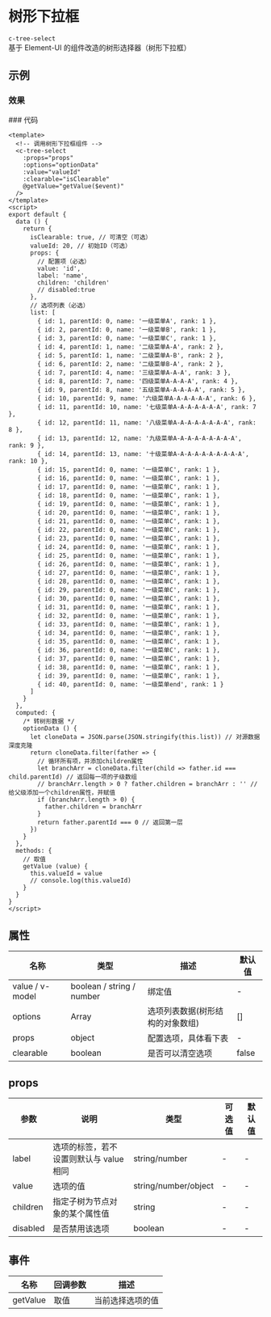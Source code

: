 # 树形下拉框

`c-tree-select`  
基于 Element-UI 的组件改造的树形选择器（树形下拉框）

## 示例

### 效果

<ClientOnly>
<Demo>
  <TreeSelectDemo />
  <!-- <SearchDropdownDemo /> -->

</Demo>
</ClientOnly>
### 代码

```vue
<template>
  <!-- 调用树形下拉框组件 -->
  <c-tree-select
    :props="props"
    :options="optionData"
    :value="valueId"
    :clearable="isClearable"
    @getValue="getValue($event)"
  />
</template>
<script>
export default {
  data () {
    return {
      isClearable: true, // 可清空（可选）
      valueId: 20, // 初始ID（可选）
      props: {
        // 配置项（必选）
        value: 'id',
        label: 'name',
        children: 'children'
        // disabled:true
      },
      // 选项列表（必选）
      list: [
        { id: 1, parentId: 0, name: '一级菜单A', rank: 1 },
        { id: 2, parentId: 0, name: '一级菜单B', rank: 1 },
        { id: 3, parentId: 0, name: '一级菜单C', rank: 1 },
        { id: 4, parentId: 1, name: '二级菜单A-A', rank: 2 },
        { id: 5, parentId: 1, name: '二级菜单A-B', rank: 2 },
        { id: 6, parentId: 2, name: '二级菜单B-A', rank: 2 },
        { id: 7, parentId: 4, name: '三级菜单A-A-A', rank: 3 },
        { id: 8, parentId: 7, name: '四级菜单A-A-A-A', rank: 4 },
        { id: 9, parentId: 8, name: '五级菜单A-A-A-A-A', rank: 5 },
        { id: 10, parentId: 9, name: '六级菜单A-A-A-A-A-A', rank: 6 },
        { id: 11, parentId: 10, name: '七级菜单A-A-A-A-A-A-A', rank: 7 },
        { id: 12, parentId: 11, name: '八级菜单A-A-A-A-A-A-A-A', rank: 8 },
        { id: 13, parentId: 12, name: '九级菜单A-A-A-A-A-A-A-A-A', rank: 9 },
        { id: 14, parentId: 13, name: '十级菜单A-A-A-A-A-A-A-A-A-A', rank: 10 },
        { id: 15, parentId: 0, name: '一级菜单C', rank: 1 },
        { id: 16, parentId: 0, name: '一级菜单C', rank: 1 },
        { id: 17, parentId: 0, name: '一级菜单C', rank: 1 },
        { id: 18, parentId: 0, name: '一级菜单C', rank: 1 },
        { id: 19, parentId: 0, name: '一级菜单C', rank: 1 },
        { id: 20, parentId: 0, name: '一级菜单C', rank: 1 },
        { id: 21, parentId: 0, name: '一级菜单C', rank: 1 },
        { id: 22, parentId: 0, name: '一级菜单C', rank: 1 },
        { id: 23, parentId: 0, name: '一级菜单C', rank: 1 },
        { id: 24, parentId: 0, name: '一级菜单C', rank: 1 },
        { id: 25, parentId: 0, name: '一级菜单C', rank: 1 },
        { id: 26, parentId: 0, name: '一级菜单C', rank: 1 },
        { id: 27, parentId: 0, name: '一级菜单C', rank: 1 },
        { id: 28, parentId: 0, name: '一级菜单C', rank: 1 },
        { id: 29, parentId: 0, name: '一级菜单C', rank: 1 },
        { id: 30, parentId: 0, name: '一级菜单C', rank: 1 },
        { id: 31, parentId: 0, name: '一级菜单C', rank: 1 },
        { id: 32, parentId: 0, name: '一级菜单C', rank: 1 },
        { id: 33, parentId: 0, name: '一级菜单C', rank: 1 },
        { id: 34, parentId: 0, name: '一级菜单C', rank: 1 },
        { id: 35, parentId: 0, name: '一级菜单C', rank: 1 },
        { id: 36, parentId: 0, name: '一级菜单C', rank: 1 },
        { id: 37, parentId: 0, name: '一级菜单C', rank: 1 },
        { id: 38, parentId: 0, name: '一级菜单C', rank: 1 },
        { id: 39, parentId: 0, name: '一级菜单C', rank: 1 },
        { id: 40, parentId: 0, name: '一级菜单end', rank: 1 }
      ]
    }
  },
  computed: {
    /* 转树形数据 */
    optionData () {
      let cloneData = JSON.parse(JSON.stringify(this.list)) // 对源数据深度克隆
      return cloneData.filter(father => {
        // 循环所有项，并添加children属性
        let branchArr = cloneData.filter(child => father.id === child.parentId) // 返回每一项的子级数组
        // branchArr.length > 0 ? father.children = branchArr : '' // 给父级添加一个children属性，并赋值
        if (branchArr.length > 0) {
          father.children = branchArr
        }
        return father.parentId === 0 // 返回第一层
      })
    }
  },
  methods: {
    // 取值
    getValue (value) {
      this.valueId = value
      // console.log(this.valueId)
    }
  }
}
</script>
```

## 属性

| 名称            | 类型                      | 描述                             | 默认值 |
| --------------- | ------------------------- | -------------------------------- | ------ |
| value / v-model | boolean / string / number | 绑定值                           | -      |
| options         | Array                     | 选项列表数据(树形结构的对象数组) | []     |
| props           | object                    | 配置选项，具体看下表             | -      |
| clearable       | boolean                   | 是否可以清空选项                 | false  |

## props

| 参数     | 说明                                    | 类型                 | 可选值 | 默认值 |
| -------- | --------------------------------------- | -------------------- | ------ | ------ |
| label    | 选项的标签，若不设置则默认与 value 相同 | string/number        | -      | -      |
| value    | 选项的值                                | string/number/object | -      | -      |
| children | 指定子树为节点对象的某个属性值          | string               | -      | -      |
| disabled | 是否禁用该选项                          | boolean              | -      | -      |

## 事件

| 名称     | 回调参数 | 描述             |
| -------- | -------- | ---------------- |
| getValue | 取值     | 当前选择选项的值 |

